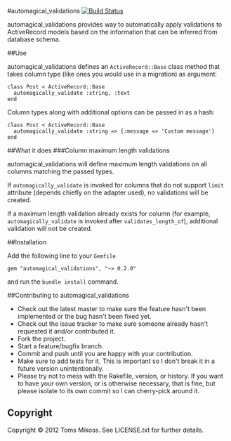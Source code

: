#automagical_validations [![Build Status](https://secure.travis-ci.org/tmikoss/automagical_validations.png)](http://travis-ci.org/tmikoss/automagical_validations)

automagical_validations provides way to automatically apply validations to ActiveRecord models based on the information that can be inferred from database schema.

##Use

automagical_validations defines an `ActiveRecord::Base` class method that takes column type (like ones you would use in a migration) as argument:

    class Post < ActiveRecord::Base
      automagically_validate :string, :text
    end

Column types along with additional options can be passed in as a hash:

    class Post < ActiveRecord::Base
      automagically_validate :string => {:message => 'Custom message'}
    end

##What it does
###Column maximum length validations

automagical_validations will define maximum length validations on all columns matching the passed types.

If `automagically_validate` is invoked for columns that do not support `limit` attribute (depends chiefly on the adapter used), no validations will be created.

If a maximum length validation already exists for column (for example, `automagically_validate` is invoked after `validates_length_of`), additional validation will not be created.

##Installation

Add the following line to your `Gemfile`

    gem "automagical_validations", "~> 0.2.0"

and run the `bundle install` command.

##Contributing to automagical_validations

* Check out the latest master to make sure the feature hasn't been implemented or the bug hasn't been fixed yet.
* Check out the issue tracker to make sure someone already hasn't requested it and/or contributed it.
* Fork the project.
* Start a feature/bugfix branch.
* Commit and push until you are happy with your contribution.
* Make sure to add tests for it. This is important so I don't break it in a future version unintentionally.
* Please try not to mess with the Rakefile, version, or history. If you want to have your own version, or is otherwise necessary, that is fine, but please isolate to its own commit so I can cherry-pick around it.

## Copyright

Copyright &copy; 2012 Toms Mikoss. See LICENSE.txt for
further details.
